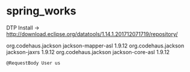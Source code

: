 # spring_works

DTP Install -> http://download.eclipse.org/datatools/1.14.1.201712071719/repository/

<dependency>
			<groupId>org.codehaus.jackson</groupId>
			<artifactId>jackson-mapper-asl</artifactId>
			<version>1.9.12</version>
		</dependency>
		<dependency>
			<groupId>org.codehaus.jackson</groupId>
			<artifactId>jackson-jaxrs</artifactId>
			<version>1.9.12</version>
		</dependency>
		<dependency>
			<groupId>org.codehaus.jackson</groupId>
			<artifactId>jackson-core-asl</artifactId>
			<version>1.9.12</version>
		</dependency>
    
    @RequestBody User us
